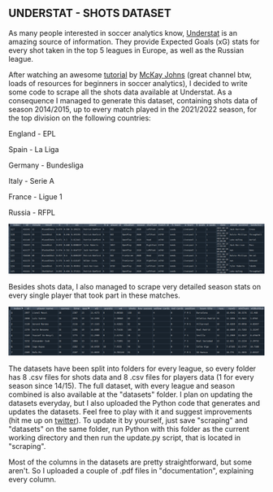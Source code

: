 ## UNDERSTAT - SHOTS DATASET



As many people interested in soccer analytics know, [Understat](https://understat.com/) is an amazing source of information. They provide Expected Goals (xG) stats for every shot taken in the top 5 leagues in Europe, as well as the Russian league.

After watching an awesome [tutorial](https://www.youtube.com/watch?v=IsR5FrjNmro) by [McKay Johns](https://www.youtube.com/channel/UCmqincDKps3syxvD4hbODSg) (great channel btw, loads of resources for beginners in soccer analytics), I decided to write some code to scrape all the shots data available at Understat. As a consequence I managed to generate this dataset, containing shots data of season 2014/2015, up to every match played in the 2021/2022 season, for the top division on the following countries:



England - EPL

Spain - La Liga

Germany - Bundesliga

Italy - Serie A

France - Ligue 1

Russia - RFPL



![](https://github.com/douglasbc/scraping-understat-dataset/blob/main/documentation/shots_data.png)

Besides shots data, I also managed to scrape very detailed season stats on every single player that took part in these matches.



![](https://github.com/douglasbc/scraping-understat-dataset/blob/main/documentation/players_data.png)



The datasets have been split into folders for every league, so every folder has 8 .csv files for shots data and 8 .csv files for players data (1 for every season since 14/15). The full dataset, with every league and season combined is also available at the "datasets" folder. I plan on updating the datasets everyday, but I also uploaded the Python code that generates and updates the datasets. Feel free to play with it and suggest improvements (hit me up on [twitter](https://twitter.com/douglasantifa)). To update it by yourself, just save "scraping" and "datasets" on the same folder, run Python with this folder as the current working directory and then run the update.py script, that is located in "scraping".

Most of the columns in the datasets are pretty straightforward, but some aren't. So I uploaded a couple of .pdf files in "documentation", explaining every column.